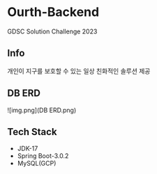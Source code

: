 # Ourth-Backend
GDSC Solution Challenge 2023

## Info
개인이 지구를 보호할 수 있는 일상 친화적인 솔루션 제공

## DB ERD
![img.png](DB ERD.png)

## Tech Stack  
- JDK-17
- Spring Boot-3.0.2
- MySQL(GCP)